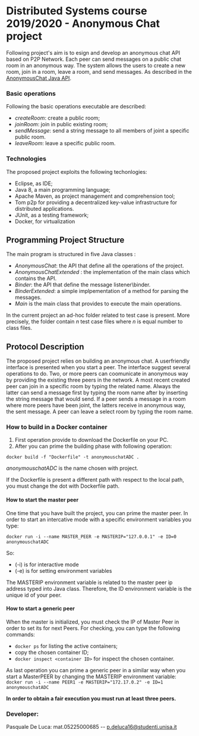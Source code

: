 # Distributed Systems course 2019/2020 - Anonymous Chat project

Following project's aim is to esign and develop an anonymous chat API based on P2P Network. Each peer can send messages on a public chat room in an anonymous way. The system allows the users to create a new room, join in a room, leave a room, and send messages. As described in the [AnonymousChat Java API](https://github.com/spagnuolocarmine/distributedsystems/blob/master/challenges/AnonymousChat.java).

### Basic operations
Following the basic operations executable are described:
- *createRoom*: create a public room;
- *joinRoom*: join in public existing room;
- *sendMessage*: send a string message to all members of joint a specific public room.
- *leaveRoom*: leave a specific public room.

### Technologies

The proposed project exploits the following techonlogies:

- Eclipse, as IDE;
- Java 8, a main programming language;
- Apache Maven, as project management and comprehension tool;
- Tom p2p for providing a decentralized key-value infrastructure for distributed applications.
- JUnit, as a testing framework;
- Docker, for virtualization

## Programming Project Structure

The main program is structured in five Java classes : 

- *AnonymousChat*: the API that define all the operations of the project.
- _AnonymousChatExtended_ : the implementation of the main class which contains the API.	
- _Binder_: the API that define the message listener\binder.
- _BinderExtended_: a simple implpementation of a method for parsing the messages.
- _Main_ is the main class that provides to execute the main operations.

In the current project an ad-hoc folder related to test case is present. More precisely, the folder contain _n_ test case files where _n_ is equal number to class files.

## Protocol Description

The proposed project relies on building an anonymous chat. A userfriendly interface is presented when you start a peer. The interface suggest several operations to do. Two, or more peers can coomunicate in anonymous way by providing the existing three peers in the network.
A most recent created peer can join in a specific room by typing the related name. Always the latter can send a message first by typing the room name after by inserting the string message that would send. If a peer sends a message in a room where more peers have been joint, the latters receive in anonymous way, the sent message. A peer can leave a select room by typing the room name. 


### How to build in a Docker container

1) First operation provide to download the Dockerfile on your PC. 
2) After you can prime the building phase with following operation:

```docker build -f "Dockerfile" -t anonymouschatADC .```

_anonymouschatADC_ is the name chosen with project.

If the Dockerfile is present a different path with respect to the local path, you must change the dot with Dockerfile path.

#### How to start the master peer
One time that you have built the project, you can prime the master peer.
In order to start an intercative mode with a specific environment variables you type:

```docker run -i --name MASTER_PEER -e MASTERIP="127.0.0.1" -e ID=0 anonymouschatADC```

So:
- (-i) is for interactive mode
- (-e) is for setting environment variables


The MASTERIP environment variable is related to the master peer ip address typed into Java class. Therefore, the ID environment variable is the unique id of your peer. 

#### How to start a generic peer

When the master is initialized, you must check the IP of Master Peer in order to set its for next Peers.
For checking, you can type the following commands:
- ```docker ps``` for listing the active containers;
- copy the chosen container ID;
- ```docker inspect <container ID>``` for inspect the chosen container.

As last operation you can prime a generic peer in a similar way when you start a MasterPEER by changing the MASTERIP environment variable:  
```docker run -i --name PEER1 -e MASTERIP="172.17.0.2" -e ID=1 anonymouschatADC```

**In order to obtain a fair execution you must run at least three peers.**

### Developer:

Pasquale De Luca: mat.05225000685 -- p.deluca16@studenti.unisa.it
